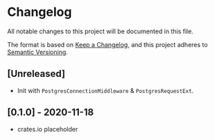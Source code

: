 # Changelog

All notable changes to this project will be documented in this file.

The format is based on [Keep a Changelog](https://keepachangelog.com/en/1.0.0/),
and this project adheres to [Semantic Versioning](https://semver.org/spec/v2.0.0.html).

## [Unreleased]

- Init with `PostgresConnectionMiddleware` & `PostgresRequestExt`.

## [0.1.0] - 2020-11-18

- crates.io placeholder
